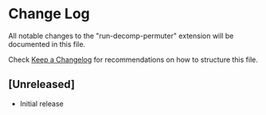 # Change Log

All notable changes to the "run-decomp-permuter" extension will be documented in this file.

Check [Keep a Changelog](http://keepachangelog.com/) for recommendations on how to structure this file.

## [Unreleased]

- Initial release